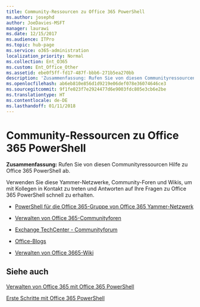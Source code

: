 ```yaml
---
title: Community-Ressourcen zu Office 365 PowerShell
ms.author: josephd
author: JoeDavies-MSFT
manager: laurawi
ms.date: 12/15/2017
ms.audience: ITPro
ms.topic: hub-page
ms.service: o365-administration
localization_priority: Normal
ms.collection: Ent_O365
ms.custom: Ent_Office_Other
ms.assetid: ebe0f5ff-fd17-487f-bbb6-271b5ea270bb
description: 'Zusammenfassung: Rufen Sie von diesen Communityressourcen Hilfe zu Office 365 PowerShell ab.'
ms.openlocfilehash: ab6eb810e856d1d9219e06def078e36074646ce3
ms.sourcegitcommit: 9f1fe023f7e2924477d6e9003fdc805e3cb6e2be
ms.translationtype: HT
ms.contentlocale: de-DE
ms.lasthandoff: 01/11/2018
---
```

# <a name="office-365-powershell-community-resources"></a>Community-Ressourcen zu Office 365 PowerShell

 **Zusammenfassung:** Rufen Sie von diesen Communityressourcen Hilfe zu Office 365 PowerShell ab.
  
Verwenden Sie diese Yammer-Netzwerke, Community-Foren und Wikis, um mit Kollegen in Kontakt zu treten und Antworten auf Ihre Fragen zu Office 365 PowerShell schnell zu erhalten. 
  
- [PowerShell für die Office 365-Gruppe von Office 365 Yammer-Netzwerk](https://www.yammer.com/itpronetwork/#/threads/inGroup?type=in_group&amp;feedId=4632269)
    
- [Verwalten von Office 365-Communityforen]((https://community.office365.com/de-DE/f/148.aspx))
    
- [Exchange TechCenter - Communityforum](https://social.technet.microsoft.com/Forums/exchange/en-US/home?forum=exchangesvrgeneral)
    
- [Office-Blogs]((https://blogs.office.com/))
    
- [Verwalten von Office 3665-Wiki]((https://community.office365.com/de-DE/w/manage/default.aspx))
    
## <a name="see-also"></a>Siehe auch

#### 

[Verwalten von Office 365 mit Office 365 PowerShell](manage-office-365-with-office-365-powershell.md)
  
[Erste Schritte mit Office 365 PowerShell](getting-started-with-office-365-powershell.md)

